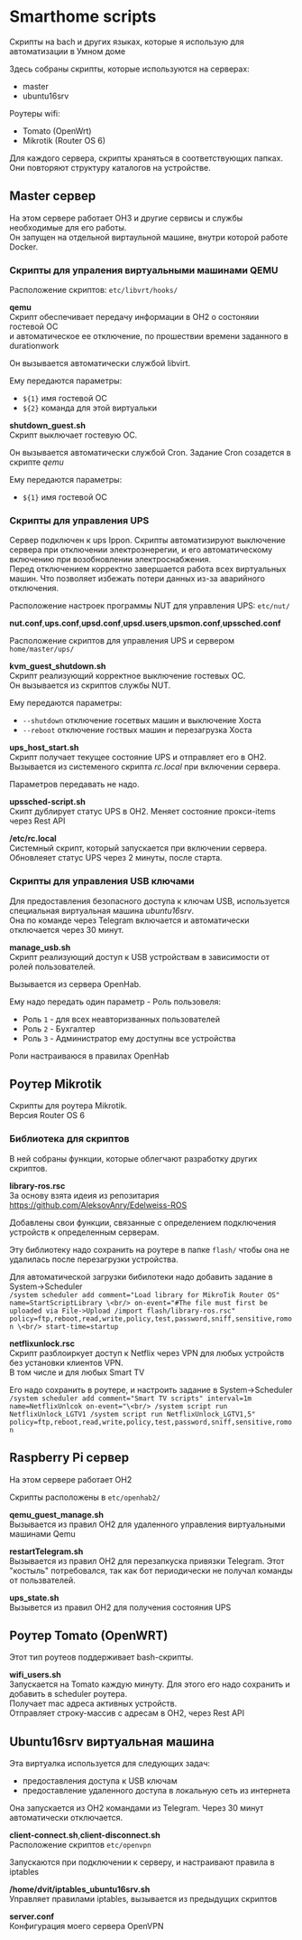 # Smarthome scripts
Скрипты на bach и других языках, которые я использую для автоматизации в Умном доме 

Здесь собраны скрипты, которые используются на серверах:
- master
- ubuntu16srv

Роутеры wifi:
 - Tomato (OpenWrt)
 - Mikrotik (Router OS 6)

Для каждого сервера, скрипты храняться в соответствующих папках. 
Они повторяют структуру каталогов на устройстве.

## Master сервер
На этом сервере работает OH3 и другие сервисы и службы необходимые для его работы.<br/>
Он запущен на отдельной виртаульной машине, внутри которой работе Docker.

### Скрипты для упраления виртуальными машинами QEMU
Расположение скриптов:
`etc/libvrt/hooks/`

**qemu**<br/>
Скрипт обеспечивает передачу информации в OH2 о состоняии гостевой ОС<br/>
и автоматическое ее отключение, по прошествии времени заданного в durationwork

Он вызывается автоматически службой libvirt.

Ему передаются параметры:
* `${1}` имя гостевой ОС
* `${2}` команда для этой виртуальки    

**shutdown_guest.sh**<br/>
Скрипт выключает гостевую ОС.

Он вызывается автоматически службой Cron. Задание Cron созадется в скрипте *qemu*

Ему передаются параметры:                                                        
* `${1}` имя гостевой ОС    

### Скрипты для управления UPS
Сервер подключен к ups Ippon. Скрипты автоматизируют выключение сервера при отключении электроэнерегии, и его автоматическому включению при возобновлении электроснабжения.<br/>
Перед отключением корректно завершается работа всех виртуальных машин. Что позволяет избежать потери данных из-за аварийного отключения.

Расположение настроек программы NUT для управления UPS:
`etc/nut/`

**nut.conf**,**ups.conf**,**upsd.conf**,**upsd.users**,**upsmon.conf**,**upssched.conf**

Расположение скриптов для управления UPS и сервером
`home/master/ups/`

**kvm_guest_shutdown.sh**<br/>
Скрипт реализующий корректное выключение гостевых ОС.<br/>
Он вызывается из скриптов службы NUT.

Ему передаются параметры:
* `--shutdown` отключение госетвых машин и выключение Хоста
* `--reboot` отключение гоствых машин и перезагрузка Хоста

**ups_host_start.sh**<br/>
Скрипт получает текущее состояние UPS  и отправляет его в OH2.<br/>
Вызывается из системеного скрипта *rc.local* при включении сервера.

Параметров передавать не надо.

**upssched-script.sh**<br/>
Скипт дублирует статус UPS в OH2. Меняет состояние прокси-items через Rest API

**/etc/rc.local**<br/>
Системный скрипт, который запускается при включении сервера. 
Обновлеяет статус UPS через 2 минуты, после старта.

### Скрипты для управления USB ключами
Для предоставления безопасного доступа к ключам USB, используется специальная виртуальная машина *ubuntu16srv*.<br/>
Она по команде через Telegram включается и автоматически отключается через 30 минут.

**manage_usb.sh**<br/>
Скрипт реализующий доступ к USB устройствам в зависимости от ролей пользователей.<br/>

Вызывается из сервера OpenHab. 

Ему надо передать один параметр - Роль пользовеля:
* Роль `1` - для всех неавторизванных пользователей
* Роль `2` - Бухгалтер 
* Роль `3` - Администратор ему доступны все устройства

Роли настраиваюся в правилах OpenHab                           

## Роутер Mikrotik
Скрипты для роутера Mikrotik.<br/>
Версия Router OS 6

### Библиотека для скриптов
В ней собраны функции, которые облегчают разработку других скриптов.

**library-ros.rsc**<br/>
За основу взята идеия из репозитария<br/>
https://github.com/AleksovAnry/Edelweiss-ROS

Добавлены свои функции, связанные с определением подключения устройств к определенным серверам. 

Эту библиотеку надо сохранить на роутере в папке `flash/` чтобы она не удалилась после перезагрузки устройства.

Для автоматической загрузки бибилотеки надо добавить задание в System->Scheduler<br/>
`/system scheduler add comment="Load library for MikroTik Router OS" name=StartScriptLibrary \<br/>
    on-event="#The file must first be uploaded via File->Upload
    /import flash/library-ros.rsc"
    policy=ftp,reboot,read,write,policy,test,password,sniff,sensitive,romon \<br/>
    start-time=startup`

**netflixunlock.rsc**<br/>
Скрипт разблоиркует доступ к Netflix через VPN для любых устройств без установки клиентов VPN.<br/>
В том числе и для любых Smart TV

Его надо сохранить в роутере, и настроить задание в System->Scheduler<br/>
`/system scheduler add comment="Smart TV scripts" interval=1m name=NetflixUnlcok on-event="\<br/>
    /system script run NetflixUnlock_LGTV1
    /system script run NetflixUnlock_LGTV1,5"
    policy=ftp,reboot,read,write,policy,test,password,sniff,sensitive,romon`
    
## Raspberry Pi сервер
На этом сервере работает OH2

Скрипты расположены в `etc/openhab2/`

**qemu_guest_manage.sh**<br/>
Вызывается из правил OH2 для удаленного управления виртуальными машинами Qemu

**restartTelegram.sh**<br/>
Вызывается из правил OH2 для перезапкуска привязки Telegram. Этот "костыль" потребовался, так как бот периодически не получал команды от пользвателей.

**ups_state.sh**<br/>
Вызывется из правил OH2 для получения состояния UPS

## Роутер Tomato (OpenWRT)
Этот тип роутеов поддерживает bash-скрипты.

**wifi_users.sh**<br/>
Запускается на Tomato каждую минуту. Для этого его надо сохранить и добавить в scheduler роутера.<br/>
Получает mac адреса активных устройств.<br/>
Отправляет строку-массив с адресам в OH2, через Rest API

## Ubuntu16srv виртуальная машина
Эта виртуалка используется для следующих задач:
* предоставления доступа к USB ключам
* предоставление удаленного доступа в локальную сеть из интернета

Она запускается из OH2 командами из Telegram. Через 30 минут автоматически отключается.

**client-connect.sh**,**client-disconnect.sh**<br/>
Расположение скриптов `etc/openvpn`

Запускаются при подключении к серверу, и настраивают правила в iptables

**/home/dvit/iptables_ubuntu16srv.sh**<br/>
Управляет правилами iptables, вызывается из предыдущих скриптов

**server.conf**<br/>
Конфигурация моего сервера OpenVPN